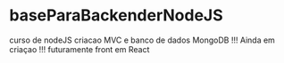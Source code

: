 # baseParaBackenderNodeJS
curso de nodeJS criacao MVC e banco de dados MongoDB !!! Ainda em criaçao !!! futuramente front em React
